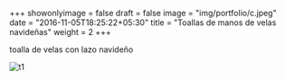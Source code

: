 +++
showonlyimage = false
draft = false
image = "img/portfolio/c.jpeg"
date = "2016-11-05T18:25:22+05:30"
title = "Toallas de manos de velas navideñas"
weight = 2
+++

toalla de velas con lazo navideño

<!--more-->

![t1][1]

[1]: /img/c.jpeg 

